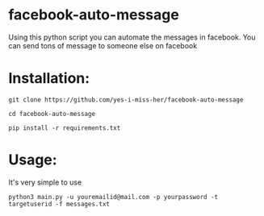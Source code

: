 # facebook-auto-message
Using this python script you can automate the messages in facebook. You can send tons of message to someone else on facebook 

# Installation:
`git clone https://github.com/yes-i-miss-her/facebook-auto-message`

`cd facebook-auto-message`

`pip install -r requirements.txt`

# Usage:
It's very simple to use

`python3 main.py -u youremailid@mail.com -p yourpassword -t targetuserid -f messages.txt`
